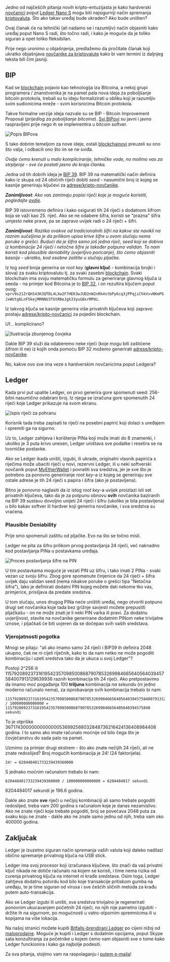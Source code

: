 Jedno od najčešćih pitanja novih kripto-entuzijasta je kako hardverski [novčanici][wallet] poput [Ledger Nano S][ledger] mogu biti najsigurniji način spremanja [kriptovaluta][cc]. Što ako takav uređaj bude ukraden? Ako bude uništen? 

Ovaj članak će na tehnički (ali nadamo se i razumljiv) način objasniti kako uređaj poput Nano S radi, što točno radi, i kako je moguće da je toliko siguran a opet toliko fleksibilan.

Prije nego uronimo u objašnjenja, predlažemo da pročitate članak koji ukratko objašnjava [novčanike za kriptovalute][wallet] kako bi vam termini iz daljnjeg teksta bili čim jasniji.

## BIP

Kad se [blockchain][blockchain] pojavio kao tehnologija iza Bitcoina, a nekoj grupi programera / znanstvenika je na pamet pala nova ideja za poboljšanje bitcoin protokola, trebali su tu ideju formalizirati u obliku koji je razumljiv svim sudionicima mreže - svim korisnicima Bitcoin protokola. 

Takve formalne verzije ideja nazvale su se BIP - Bitcoin Improvement Proposal (_prijedlog za poboljšanje bitcoina_). [Svi BIPovi](https://github.com/bitcoin/bips) su javni i javno raspravljeni prije nego ih se implementira u bitcoin softver.

![Popis BIPova](https://bitfalls.com/wp-content/uploads/2017/09/01-1.png)

S tako dobrim temeljom za nove ideje, ostali [blockchainovi][blockchain] preuzeli su ono što valja, i odbacili ono što im se ne sviđa. 

_Ovdje ćemo krenuti u malo kompliciranije, tehničke vode, no molimo vas za strpljenje - sve će postati jasno do kraja članka._

Jedna od tih dobrih ideja je [BIP 39](https://github.com/bitcoin/bips/blob/master/bip-0039.mediawiki). BIP 39 na matematički način definira kako iz skupa od 24 običnih riječi dobiti _seed_ - nasumični broj iz kojeg se kasnije generiraju ključevi za [adrese/kripto-novčanike][wallet]. 

_**Zanimljivost**: Ako vas zanimaju popisi riječi koje je moguće koristiti, pogledajte [ovdje](https://github.com/bitcoin/bips/blob/master/bip-0039/bip-0039-wordlists.md)._

BIP 39 istovremeno definira i kako osigurati tih 24 riječi s dodatnom šifrom koja se važi kao 25. riječ. Ako se ne odabere šifra, koristi se "prazna" šifra umjesto neke prave, pa se zapravo uvijek radi o 24 riječi + šifri. 

_**Zanimljivost**: Razlika ovakve od tradicionalnih šifri na kakve ste navikli na raznim sučeljima je da prilikom upisa krive šifre u ovom slučaju nema poruke o grešci. Budući da je šifra samo još jedna riječ, _seed_ koji se dobiva iz kombinacije 24 riječi i netočne šifre je također potpuno validan. To nam koristi kod _plausible deniability_ (uvjerljivo poricanje), što ćemo objasniti kasnije - ukratko, kod osobne zaštite u slučaju pljačke._

Iz tog _seed_ broja generira se _root key_ (**glavni ključ** - kombinacija brojki i slova) za svaku kriptovalutu tj. za svaki zasebni [blockchain][blockchain]. Svaki blockchain ima svoju matematičku formulu za generiranje glavnog ključa iz seeda - na primjer kod Bitcoina je to [BIP 32](https://github.com/bitcoin/bips/blob/master/bip-0032.mediawiki), i on rezultira ključem poput ovog: `xprv9s21ZrQH143K3QTDL4LXw2F7HEK3wJUD2nW2nRk4stbPy6cq3jPPqjiChkVvvNKmPGJxWUtg6LnF5kejMRNNU3TGtRBeJgk33yuGBxrMPHi`. 

Iz takvog ključa se kasnije generira više privatnih ključeva koji zapravo postaju [adrese/kripto-novčanici][wallet] za pojedini blockchain.

Uf... komplicirano?

![Ilustracija zbunjenog čovjeka](https://bitfalls.com/wp-content/uploads/2017/09/02.jpg)

Dakle BIP 39 služi da odaberemo neke riječi (koje mogu biti zaštićene šifrom ili ne) iz kojih onda pomoću BIP 32 možemo generirati [adrese/kripto-novčanike][wallet].

No, kakve ovo sve ima veze s hardverskim novčanicima poput Ledgera?

## Ledger

Kada prvi put upalite Ledger, on prvo generira gore spomenuti seed: 256-bitni nasumično odabrani broj. Iz njega se izračuna gore spomenutih 24 riječi koje Ledger prikazuje na svom ekranu. 

![Ispis riječi za pohranu](https://bitfalls.com/wp-content/uploads/2017/09/04.jpg)

Korisnik tada treba zapisati te riječi na posebni papirić koji dolazi s uređajem i spremiti ga na sigurno. 

Uz to, Ledger zahtjeva i korištenje PINa koji može imati do 8 znamenki, i ukoliko je 3 puta krivo unesen, Ledger uništava sve podatke i resetira se na tvorničke postavke.

Ako se Ledger ikada uništi, izgubi, ili ukrade, originalni vlasnik papirića s riječima može ubaciti riječi u novi, rezervni Ledger, ili u neki softverski novčanik poput [MyEtherWallet][mew] i povratiti sva sredstva, jer je sve što je potrebno za ponovno generiranje _root key_-a iz kojeg se generiraju sve ostale adrese je tih 24 riječi s papira i šifra (ako je postavljena).
 
 Bitno je ponovno naglasiti da iz istog _root key_-a uvijek proizlazi isti set privatnih ključeva, tako da je za potpunu obnovu **svih** novčanika baziranih na BIP 39 sustavu dovoljno unijeti 24 riječi i šifru (ukoliko je bila postavljena) u bilo kakav softver ili hardver koji generira novčanike, i sva sredstva su vraćena.
 
### Plausible Deniability

Prije smo spomenuli zaštitu od pljačke. Evo na što se točno misli. 

Ledger ne pita za šifru prilikom prvog postavljanja 24 riječi, već naknadno kod postavljanja PINa u postavkama uređaja. 

![Proces postavljanja šifre na PIN](https://bitfalls.com/wp-content/uploads/2017/09/03-1.jpg)

U tim postavkama moguće je vezati PIN uz šifru, i tako imati 2 PINa - svaki vezan uz svoju šifru. Zbog gore spomenute činjenice da 24 riječi + šifra uvijek daju validan seed (nema nikakve poruke o grešci tipa "Netočna šifra"), lako je definirati dodatni PIN kojeg možete dati nekome tko vas, primjerice, prisiljava da predate sredstva.

U tom slučaju, unos drugog PINa neće uništiti uređaj, nego otvoriti potpuno drugi set novčanika koje tada bez grižnje savjesti možete prepustiti pljačkašu - on ne može znati je li neki PIN varka ili pravi. Za dodatnu uvjerljivost, stavite na novčanike generirane dodatnim PINom neke trivijalne iznose, i pljačkaš će biti uvjeren da se dočepao svih vaših sredstava.

### Vjerojatnosti pogotka

Mnogi se pitaju: "ali ako imamo samo 24 riječi i BIP39 ih definira 2048 ukupno, čak ne ni cijeli riječnik, kako to da nam netko ne može pogoditi kombinaciju i uzeti sredstva tako da je ukuca u svoj Ledger"?

Postoji 2^256 ili 115792089237316195423570985008687907853269984665640564039457584007913129639936 raznih kombinacija tih 24 riječi. Ako pretpostavimo da imamo moć pogađanja 100 **triljuna** kombinacija _na sekundu_ (ni jedno moderno računalo nema), za isprobavanje svih kombinacija trebalo bi nam:

    115792089237316195423570985008687907853269984665640564039457584007913129639936 / 100000000000000 = 1157920892373161954235709850086879078532699846656405640394575840 sekundi
    
To je otprilike 36717430000000000000536992568032848736216424136408984408 godina. I to samo ako imate računalo moćnije od bilo čega što je čovječanstvu do sada palo na pamet.

Uzmimo za primjer drugi ekstrem - što ako znate nečijih 24 riječi, ali ne znate redoslijed? Broj mogućih kombinacija je 24! (24 faktorijela).

    24! = 620448401733239439360000
    
S jednako moćnim računalom trebalo bi nam:

    620448401733239439360000 / 100000000000000 = 6204484017 sekundi
    
 6204484017 sekundi je 196.6 godina.
 
 Dakle ako znate **sve** riječi u nečijoj kombinaciji ali samo trebate pogoditi redoslijed, treba vam 200 godina s računalom koje je danas nezamislivo. Ako ne znate riječi koje trebate pogoditi, broj se povećava 2048 puta za svaku koju ne znate - dakle ako ne znate samo jednu od njih, treba vam oko 400000 godina.

## Zaključak

Ledger je izuzetno siguran način spremanja vaših valuta koji daleko nadilazi obično spremanje privatnog ključa na USB stick. 

Ledger ima svoj procesor koji izračunava ključeve, što znači da vaš privatni ključ nikada ne dotiče računalo na kojem se koristi, i time nema rizika od curenja privatnog ključa na internet ni krađe sredstava. Osim toga, Ledger zahtjeva dodatnu potvrdu kod bilo koje transakcije pritiskom gumba na uređaju, te je time siguran od virusa i sve češćih sličnih metoda za krađu putem auto-transakcija. 

Ako se Ledger izgubi ili uništi, sva sredstva trivijalno je regenerirati ponovnim ukucavanjem početnih 24 riječi, no njih nije pametno izgubiti - držite ih na sigurnom, po mogućnosti u vatro-otpornim spremnicima ili u kopijama na više lokacija.

Na našoj stranici možete kupiti [Bitfalls-brendirani Ledger][ledger] po cijeni nižoj od [maloprodajne](https://ledgerwallet.com/products/ledger-nano-s). Moguće je kupiti i Ledger s dodatnim opcijama, poput Skype sata konzultiranja za početnike u kojem ćemo vam objasniti sve o tome kako Ledger funckionira i kako ga najbolje podesiti.

Za sva pitanja, stojimo vam na raspolaganju i [putem e-maila][mail]!

[ledger]: https://bitfalls.com/hr/product/ledger-nano-s-bitfalls/
[cc]: https://bitfalls.com/hr/2017/08/20/cryptocurrency/
[blockchain]: https://bitfalls.com/hr/2017/08/20/blockchain-explained-blockchain-works/
[wallet]: https://bitfalls.com/hr/2017/08/31/what-cryptocurrency-wallet/
[startbtc]: https://bitfalls.com/hr/2017/09/01/send-receive-bitcoin/
[mew]: https://myetherwallet.com
[mail]: mailto:contact@bitfalls.com